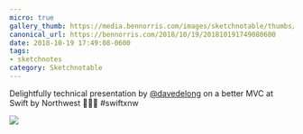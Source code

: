 ```yaml
---
micro: true
gallery_thumb: https://media.bennorris.com/images/sketchnotable/thumbs/swift-by-northwest-2018-sketchnotes-07.jpg
canonical_url: https://bennorris.com/2018/10/19/201810191749080600
date: 2018-10-19 17:49:08-0600
tags:
- sketchnotes
category: Sketchnotable
---
```


Delightfully technical presentation by [@davedelong](https://micro.blog/davedelong) on a better MVC at Swift by Northwest 📱✍🏼 #swiftxnw

<img src="https://media.bennorris.com/images/sketchnotable/swift-by-northwest-2018/swift-by-northwest-2018-sketchnotes-07.jpg" />